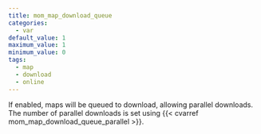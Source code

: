 ```yaml
---
title: mom_map_download_queue
categories:
  - var
default_value: 1
maximum_value: 1
minimum_value: 0
tags:
  - map
  - download
  - online
---
```


If enabled, maps will be queued to download, allowing parallel downloads. The number of parallel downloads is set using {{< cvarref mom_map_download_queue_parallel >}}.
